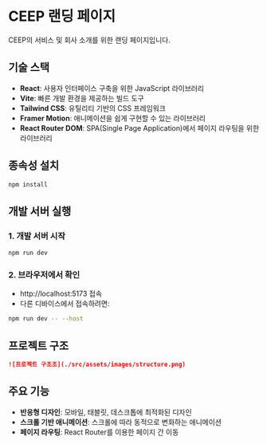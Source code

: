 # CEEP 랜딩 페이지

CEEP의 서비스 및 회사 소개를 위한 랜딩 페이지입니다.

## 기술 스택

- **React**: 사용자 인터페이스 구축을 위한 JavaScript 라이브러리
- **Vite**: 빠른 개발 환경을 제공하는 빌드 도구
- **Tailwind CSS**: 유틸리티 기반의 CSS 프레임워크
- **Framer Motion**: 애니메이션을 쉽게 구현할 수 있는 라이브러리
- **React Router DOM**: SPA(Single Page Application)에서 페이지 라우팅을 위한 라이브러리

## 종속성 설치
```bash
npm install
```

## 개발 서버 실행
### 1. 개발 서버 시작
```bash
npm run dev
```

### 2. 브라우저에서 확인
- http://localhost:5173 접속
- 다른 디바이스에서 접속하려면:
```bash
npm run dev -- --host
```

## 프로젝트 구조
```markdown
![프로젝트 구조조](./src/assets/images/structure.png)
```

## 주요 기능
- **반응형 디자인**: 모바일, 태블릿, 데스크톱에 최적화된 디자인
- **스크롤 기반 애니메이션**: 스크롤에 따라 동적으로 변화하는 애니메이션
- **페이지 라우팅**: React Router를 이용한 페이지 간 이동
